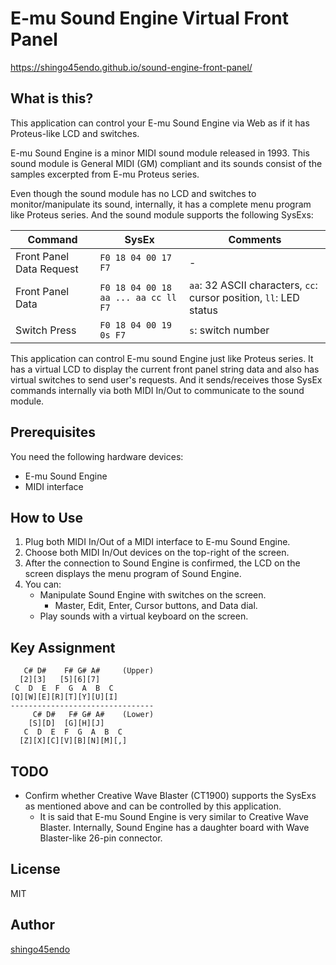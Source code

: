 E-mu Sound Engine Virtual Front Panel
=====================================

https://shingo45endo.github.io/sound-engine-front-panel/


What is this?
-------------

This application can control your E-mu Sound Engine via Web as if it has Proteus-like LCD and switches.

E-mu Sound Engine is a minor MIDI sound module released in 1993. This sound module is General MIDI (GM) compliant and its sounds consist of the samples excerpted from E-mu Proteus series.

Even though the sound module has no LCD and switches to monitor/manipulate its sound, internally, it has a complete menu program like Proteus series. And the sound module supports the following SysExs: 

| Command                  | SysEx                               | Comments |
| ------------------------ | ----------------------------------- | -------- |
| Front Panel Data Request | `F0 18 04 00 17 F7`                 | - |
| Front Panel Data         | `F0 18 04 00 18 aa ... aa cc ll F7` | `aa`: 32 ASCII characters, `cc`: cursor position, `ll`: LED status |
| Switch Press             | `F0 18 04 00 19 0s F7`              | `s`: switch number |

This application can control E-mu sound Engine just like Proteus series. It has a virtual LCD to display the current front panel string data and also has virtual switches to send user's requests. And it sends/receives those SysEx commands internally via both MIDI In/Out to communicate to the sound module.


Prerequisites
-------------

You need the following hardware devices:

* E-mu Sound Engine
* MIDI interface


How to Use
----------

1. Plug both MIDI In/Out of a MIDI interface to E-mu Sound Engine.
2. Choose both MIDI In/Out devices on the top-right of the screen.
3. After the connection to Sound Engine is confirmed, the LCD on the screen displays the menu program of Sound Engine.
4. You can:
	* Manipulate Sound Engine with switches on the screen.
		* Master, Edit, Enter, Cursor buttons, and Data dial.
	* Play sounds with a virtual keyboard on the screen.


Key Assignment
--------------

	   C# D#    F# G# A#     (Upper)
	  [2][3]   [5][6][7]
	 C  D  E  F  G  A  B  C
	[Q][W][E][R][T][Y][U][I]
	--------------------------------
	     C# D#   F# G# A#    (Lower)
	    [S][D]  [G][H][J]
	   C  D  E  F  G  A  B  C
	  [Z][X][C][V][B][N][M][,]


TODO
----

* Confirm whether Creative Wave Blaster (CT1900) supports the SysExs as mentioned above and can be controlled by this application.
	* It is said that E-mu Sound Engine is very similar to Creative Wave Blaster. Internally, Sound Engine has a daughter board with Wave Blaster-like 26-pin connector.


License
-------

MIT


Author
------

[shingo45endo](https://github.com/shingo45endo)
